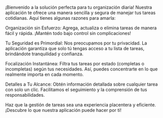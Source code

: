 ¡Bienvenido a la solución perfecta para tu organización diaria! Nuestra aplicación te ofrece una manera sencilla y segura de manejar tus tareas cotidianas. Aquí tienes algunas razones para amarla:

Organización sin Esfuerzo: Agrega, actualiza o elimina tareas de manera fácil y rápida. ¡Mantén todo bajo control sin complicaciones!

Tu Seguridad es Primordial: Nos preocupamos por tu privacidad. La aplicación garantiza que solo tú tengas acceso a tu lista de tareas, brindándote tranquilidad y confianza.

Focalización Instantánea: Filtra tus tareas por estado (completas o incompletas) según tus necesidades. Así, puedes concentrarte en lo que realmente importa en cada momento.

Detalles a Tu Alcance: Obtén información detallada sobre cualquier tarea con solo un clic. Facilitamos el seguimiento y la comprensión de tus responsabilidades.

Haz que la gestión de tareas sea una experiencia placentera y eficiente. ¡Descubre lo que nuestra aplicación puede hacer por ti!
